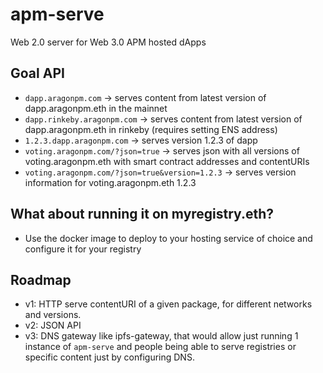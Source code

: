 # apm-serve
Web 2.0 server for Web 3.0 APM hosted dApps

## Goal API

- `dapp.aragonpm.com` -> serves content from latest version of dapp.aragonpm.eth in the mainnet
- `dapp.rinkeby.aragonpm.com` -> serves content from latest version of dapp.aragonpm.eth in rinkeby (requires setting ENS address)
- `1.2.3.dapp.aragonpm.com` -> serves version 1.2.3 of dapp
- `voting.aragonpm.com/?json=true` -> serves json with all versions of voting.aragonpm.eth with smart contract addresses and contentURIs
- `voting.aragonpm.com/?json=true&version=1.2.3` -> serves version information for voting.aragonpm.eth 1.2.3

## What about running it on myregistry.eth?

- Use the docker image to deploy to your hosting service of choice and configure it for your registry

## Roadmap

- v1: HTTP serve contentURI of a given package, for different networks and versions.
- v2: JSON API
- v3: DNS gateway like ipfs-gateway, that would allow just running 1 instance of `apm-serve`
and people being able to serve registries or specific content just by configuring DNS.
